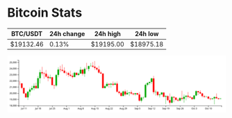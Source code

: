 # Bitcoin Stats

BTC/USDT|24h change|24h high|24h low|
|---|---|---|---|
|$19132.46|0.13%|$19195.00|$18975.18|

<img src="./chart.svg">
